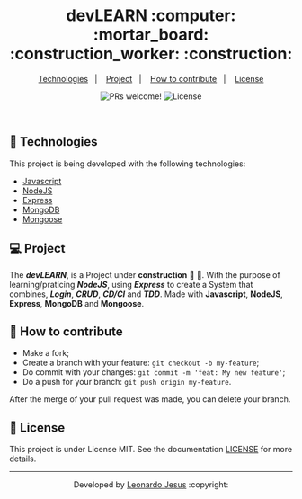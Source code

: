 <p align="center">
	<h1 align="center">devLEARN :computer: :mortar_board: :construction_worker: :construction:</h1>
</p>

<p align="center">
  <a href="#-Technologies">Technologies</a>&nbsp;&nbsp;&nbsp;|&nbsp;&nbsp;&nbsp;
  <a href="#-Project">Project</a>&nbsp;&nbsp;&nbsp;|&nbsp;&nbsp;&nbsp;
  <a href="#-How-to-contribute">How to contribute</a>&nbsp;&nbsp;&nbsp;|&nbsp;&nbsp;&nbsp;
  <a href="#memo-license">License</a>
</p>

<p align="center">
 <img src="https://img.shields.io/static/v1?label=PRs&message=welcome&color=7159c1&labelColor=000000" alt="PRs welcome!" />

  <img alt="License" src="https://img.shields.io/static/v1?label=license&message=MIT&color=7159c1&labelColor=000000">
</p>

<br>

## 🚀 Technologies

This project is being developed with the following technologies:

- [Javascript](https://www.javascript.com/)
- [NodeJS](https://nodejs.org/)
- [Express](https://expressjs.com/)
- [MongoDB](https://www.mongodb.com/)
- [Mongoose](https://mongoosejs.com/)

## 💻 Project

The ***devLEARN***, is a Project under **construction** :construction_worker: :construction:. With the purpose of learning/praticing ***NodeJS***, using ***Express*** to create a System that combines, ***Login***, ***CRUD***, ***CD/CI*** and ***TDD***. Made with **Javascript**, **NodeJS**, **Express**, **MongoDB** and **Mongoose**.

## 🤔 How to contribute

- Make a fork;
- Create a branch with your feature: `git checkout -b my-feature`;
- Do commit with your changes: `git commit -m 'feat: My new feature'`;
- Do a push for your branch: `git push origin my-feature`.

After the merge of your pull request was made, you can delete your branch.

## :memo: License

This project is under License MIT. See the documentation [LICENSE](LICENSE.md) for more details.

---

<p align="center">Developed by <a href="https://www.linkedin.com/in/leonardojesus02/">Leonardo Jesus</a> :copyright:
